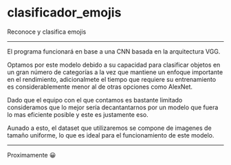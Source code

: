 # clasificador_emojis
Reconoce y clasifica emojis

*********************************************************************************

El programa funcionará en base a una CNN basada en la arquitectura VGG.

Optamos por este modelo debido a su capacidad para clasificar objetos en un gran número de categorías a la vez que mantiene un enfoque importante en el rendimiento, adicionalmete el tiempo que requiere su entrenamiento es considerablemente menor al de otras opciones como AlexNet.

Dado que el equipo con el que contamos es bastante limitado consideramos que lo mejor sería decantantarnos por un modelo que fuera lo mas eficiente posible y este es justamente eso.

Aunado a esto, el dataset que utilizaremos se compone de imagenes de tamaño uniforme, lo que es ideal para el funcionamiento de este modelo.


*********************************************************************************



Proximamente 😀
